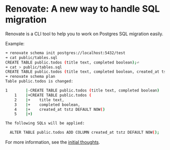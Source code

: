 # Renovate: A new way to handle SQL migration

Renovate is a CLI tool to help you to work on Postgres SQL migration easily.

Example:

```bash
➜ renovate schema init postgres://localhost:5432/test
➜ cat public/tables.sql
CREATE TABLE public.todos (title text, completed boolean);⏎
➜ cat > public/tables.sql
CREATE TABLE public.todos (title text, completed boolean, created_at tstz default now());
➜ renovate schema plan
Table public.todos is changed:

1        |-CREATE TABLE public.todos (title text, completed boolean)
    1    |+CREATE TABLE public.todos (
    2    |+    title text,
    3    |+    completed boolean,
    4    |+    created_at tstz DEFAULT NOW()
    5    |+)

The following SQLs will be applied:

  ALTER TABLE public.todos ADD COLUMN created_at tstz DEFAULT NOW();
```

For more information, see the [initial thoughts](./rfcs/0001-sql-migration.md).
